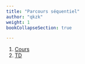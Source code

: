 ```yaml
---
title: "Parcours séquentiel"
author: "qkzk"
weight: 1
bookCollapseSection: true

---
```


1. [Cours](cours)
2. [TD](td)
